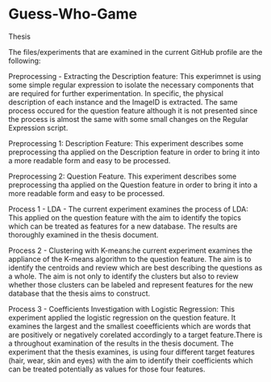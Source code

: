 # Guess-Who-Game
Thesis

The files/experiments that are examined in the current GitHub profile are the following:

Preprocessing - Extracting the Description feature: This experimnet is using some simple regular expression to isolate the necessary components that are required for further experimentation. In specific, the physical description of each instance and the ImageID is extracted. The same process occured for the question feature although it is not presented since the process is almost the same with some small changes on the Regular Expression script.

Preprocessing 1: Description Feature: This experiment describes some preprocessing tha applied on the Description feature in order to bring it into a more readable form and easy to be processed.

Preprocessing 2: Question Feature. This experiment describes some preprocessing tha applied on the Question feature in order to bring it into a more readable form and easy to be processed.

Process 1 - LDA - The current experiment examines the process of LDA: This applied on the question feature with the aim to identify the topics which can be treated as features for a new database. The results are thoroughly examined in the thesis document.

Process 2 - Clustering with K-means:he current experiment examines the appliance of the K-means algorithm to the question feature. The aim is to identify the centroids and review which are best describing the questions as a whole. The aim is not only to identify the clusters but also to review whether those clusters can be labeled and represent features for the new database that the thesis aims to construct.

Process 3 - Coefficients Investigation with Logistic Regression: This experiment applied the logistic regression on the question feature. It examines the largest and the smallest coeefficients which are words that are positively or negatively corelated accordingly to a target feature.There is a throughout examination of the results in the thesis document. The experiment that the thesis examines, is using four different target features (hair, wear, skin and eyes) with the aim to identify their coefficients which can be treated potentially as values for those four features.
